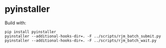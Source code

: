 # pyinstaller

Build with:

```
pip install pyinstaller
pyinstaller --additional-hooks-dir=. -F ../scripts/rjm_batch_submit.py
pyinstaller --additional-hooks-dir=. -F ../scripts/rjm_batch_wait.py
```
